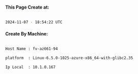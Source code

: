 
   
#### This Page Create at:

```bash

2024-11-07 - 18:54:22 UTC

```

#### Create By Machine:

```bash

Host Name : fv-az661-94

platform  : Linux-6.5.0-1025-azure-x86_64-with-glibc2.35

Ip Local  : 10.1.0.167

```

